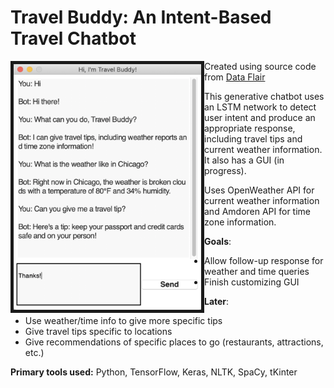 # Travel Buddy: An Intent-Based Travel Chatbot

<img align="left" width="300" border="5" src="travel_buddy_preview.png">

Created using source code from [Data Flair](https://data-flair.training/blogs/python-chatbot-project/)

This generative chatbot uses an LSTM network to detect user intent and produce an appropriate response, including travel tips and current weather information. It also has a GUI (in progress).

Uses OpenWeather API for current weather information and Amdoren API for time zone information.

**Goals**:
 - Allow follow-up response for weather and time queries
 - Finish customizing GUI
 
**Later**:
 - Use weather/time info to give more specific tips
 - Give travel tips specific to locations
 - Give recommendations of specific places to go (restaurants, attractions, etc.)

**Primary tools used:** Python, TensorFlow, Keras, NLTK, SpaCy, tKinter

